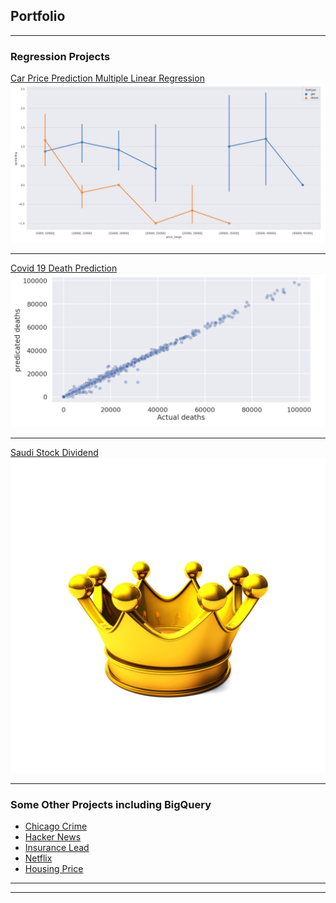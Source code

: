 ## Portfolio

---

### Regression Projects

[ Car Price Prediction Multiple Linear Regression](https://github.com/deepaksethionly/Regression_projects/blob/Regression-projects/car-price-prediction.ipynb)
<img src="images/car price .jpg?raw=true"/>

---
[Covid 19 Death Prediction](https://github.com/deepaksethionly/Prediction_projects/blob/main/covid-death-prediction%20(1).ipynb)
<img src="images/covid 19 dealth prediction.jpg?raw=true"/>

---
[Saudi Stock Dividend](https://github.com/deepaksethionly/Prediction_projects/blob/main/saudi-stock-dividends-analysis.ipynb)
<img src="images/saudi stock.jpg?raw=true"/>

---

### Some Other Projects including BigQuery

- [Chicago Crime](https://github.com/deepaksethionly/biquery_sql_python_datascience/blob/main/chicago-crime-bigquerysql.ipynb)
- [Hacker News](https://github.com/deepaksethionly/biquery_sql_python_datascience/blob/main/hacker-news-bigquery.ipynb)
- [Insurance Lead](https://github.com/deepaksethionly/classification/blob/main/insurance-lead-prediction.ipynb)
- [Netflix](https://github.com/deepaksethionly/Analysis_project/blob/main/netflix-analysis.ipynb)
- [Housing Price](https://github.com/deepaksethionly/Regression_projects/blob/Regression-projects/housing-price-advanced-regression-train-data.ipynb)

---





---
